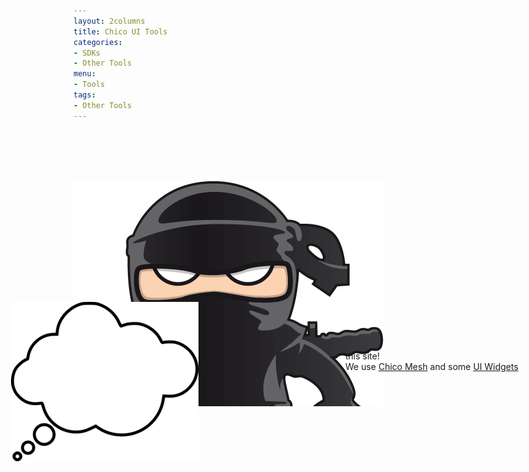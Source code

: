 ```yaml
---
layout: 2columns
title: Chico UI Tools
categories: 
- SDKs 
- Other Tools
menu: 
- Tools
tags: 
- Other Tools
---
```


<br /><br /><br /><br />

<div style="height:400px;">
  <img src="/images/ninja.png" style="z-index:1;" />
  <img src="/images/bubble.png" style="position:relative;left:-100px;top:-170px;z-index:2;" />
  <span style="position:relative;left:435px;top:-350px;z-index:3;">&nbsp;&nbsp;&nbsp;
  	We are using <a href="http://chico-ui.com.ar/">Chico UI</a> in this site!<br />
	We use <a href="http://chico-ui.com.ar/mesh">Chico Mesh</a> and some <a href="http://chico-ui.com.ar/widgets">UI Widgets</a>
  </span>
</div>
